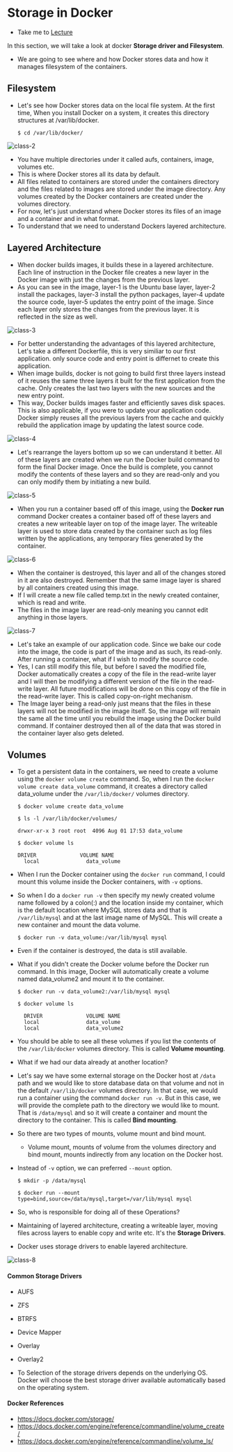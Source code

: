 # Storage in Docker

  - Take me to [Lecture](https://kodekloud.com/topic/storage-in-docker-2/)

In this section, we will take a look at docker **Storage driver and Filesystem**.

  - We are going to see where and how Docker stores data and how it manages filesystem of the containers.

## Filesystem

- Let's see how Docker stores data on the local file system. At the first time, When you install Docker on a system, it creates this directory structures at /var/lib/docker.

  ```
  $ cd /var/lib/docker/

  ```

![class-2](../../images/class2.PNG)

- You have multiple directories under it called aufs, containers, image, volumes etc.
- This is where Docker stores all its data by default.
- All files related to containers are stored under the containers directory and the files related to images are stored under the image directory. Any volumes created by the Docker containers are created under the volumes directory.
- For now, let's just understand where Docker stores its files of an image and a container and in what format.
- To understand that we need to understand Dockers layered architecture.

## Layered Architecture

- When docker builds images, it builds these in a layered architecture. Each line of instruction in the Docker file creates a new layer in the Docker image with just the changes from the previous layer.
- As you can see in the image, layer-1 is the Ubuntu base layer, layer-2 install the packages, layer-3 install the python packages, layer-4 update the source code, layer-5 updates the entry point of the image. Since each layer only stores the changes from the previous layer. It is reflected in the size as well.

![class-3](../../images/class3.PNG)

- For better understanding the advantages of this layered architecture, Let's take a different Dockerfile, this is very similiar to our first application. only source code and entry point is differnet to create this application. 
- When image builds, docker is not going to build first three layers instead of it reuses the same three layers it built for the first application from the cache. Only creates the last two layers with the new sources and the new entry point. 
- This way, Docker builds images faster and efficiently saves disk spaces. This is also applicable, if you were to update your application code. Docker simply reuses all the previous layers from the cache and quickly rebuild the application image by updating the latest source code. 

![class-4](../../images/class4.PNG)

- Let's rearrange the layers bottom up so we can understand it better. All of these layers are created when we run the Docker build command to form the final Docker image. Once the build is complete, you cannot modify the contents of these layers and so they are read-only and you can only modify them by initiating a new build.

![class-5](../../images/class5.PNG)

- When you run a container based off of this image, using the **Docker run** command Docker creates a container based off of these layers and creates a new writeable layer on top of the image layer. The writeable layer is used to store data created by the container such as log files written by the applications, any temporary files generated by the container. 

![class-6](../../images/class6.PNG)

- When the container is destroyed, this layer and all of the changes stored in it are also destroyed. Remember that the same image layer is shared by all containers created using this image.
- If I will create a new file called temp.txt in the newly created container, which is read and write. 
- The files in the image layer are read-only meaning you cannot edit anything in those layers.


![class-7](../../images/class7.PNG)

- Let's take an example of our application code. Since we bake our code into the image, the code is part of the image and as such, its read-only. After running a container, what if I wish to modify the source code.
- Yes, I can still modify this file, but before I saved the modified file, Docker automatically creates a copy of the file in the read-write layer and I will then be modifying a different version of the file in the read-write layer. All future modifications will be done on this copy of the file in the read-write layer. This is called copy-on-right mechanism.
- The Image layer being a read-only just means that the files in these layers will not be modified in the image itself. So, the image will remain the same all the time until you rebuild the image using the Docker build command. If container destroyed then all of the data that was stored in the container layer also gets deleted.

## Volumes

- To get a persistent data in the containers, we need to create a volume using the `docker volume create` command. So, when I run the `docker volume create data_volume` command, it creates a directory called data_volume under the `/var/lib/docker/` volumes directory.

  ```
  $ docker volume create data_volume

  $ ls -l /var/lib/docker/volumes/

  drwxr-xr-x 3 root root  4096 Aug 01 17:53 data_volume

  $ docker volume ls 

  DRIVER              VOLUME NAME
	local               data_volume
  ```
- When I run the Docker container using the `docker run` command, I could mount this volume inside the Docker containers, with `-v` options.
- So when I do a `docker run -v` then specify my newly created volume name followed by a colon(:) and the location inside my container, which is the default location where MySQL stores data and that is `/var/lib/mysql` and at the last image name of MySQL. This will create a new container and mount the data volume.

	```
	$ docker run -v data_volume:/var/lib/mysql mysql
  ```
- Even if the container is destroyed, the data is still available. 
- What if you didn't create the Docker volume before the Docker run command. In this image, Docker will automatically create a volume named data_volume2 and mount it to the container.

  ```
  $ docker run -v data_volume2:/var/lib/mysql mysql

  $ docker volume ls

	DRIVER              VOLUME NAME
	local               data_volume
	local               data_volume2
  ```
- You should be able to see all these volumes if you list the contents of the `/var/lib/docker` volumes directory. This is called **Volume mounting**.
- What if we had our data already at another location?
- Let's say we have some external storage on the Docker host at `/data` path and we would like to store database data on that volume and not in the default `/var/lib/docker` volumes directory. In that case, we would run a container using the command `docker run -v`. But in this case, we will provide the complete path to the directory we would like to mount. That is `/data/mysql` and so it will create a container and mount the directory to the container. This is called **Bind mounting**.
- So there are two types of mounts, volume mount and bind mount.
  * Volume mount, mounts of volume from the volumes directory and bind mount, mounts indirectly from any location on the Docker host.
- Instead of `-v` option, we can preferred `--mount` option.

  ```
  $ mkdir -p /data/mysql

  $ docker run --mount type=bind,source=/data/mysql,target=/var/lib/mysql mysql
  ```
- So, who is responsible for doing all of these Operations? 
- Maintaining of layered architecture, creating a writeable layer, moving files across layers to enable copy and write etc. It's the **Storage Drivers**.
- Docker uses storage drivers to enable layered architecture.

![class-8](../../images/class8.PNG)

#### Common Storage Drivers

- AUFS
- ZFS
- BTRFS
- Device Mapper
- Overlay
- Overlay2

- To Selection of the storage drivers depends on the underlying OS. Docker will choose the best storage driver available automatically based on the operating system.

#### Docker References

- https://docs.docker.com/storage/
- https://docs.docker.com/engine/reference/commandline/volume_create/
- https://docs.docker.com/engine/reference/commandline/volume_ls/
